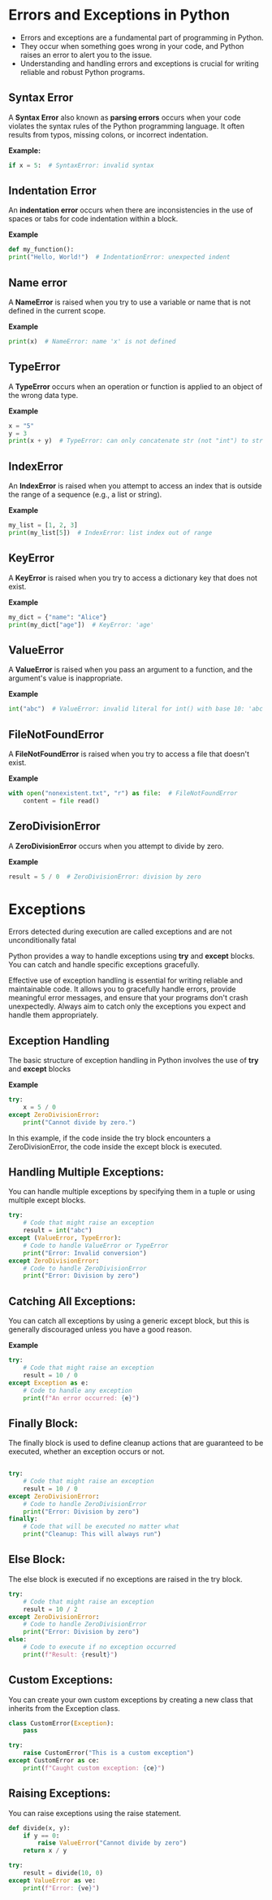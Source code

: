 # Errors and Exceptions in Python

- Errors and exceptions are a fundamental part of programming in Python. 
- They occur when something goes wrong in your code, and Python raises an error to alert you to the issue. 
- Understanding and handling errors and exceptions is crucial for writing reliable and robust Python programs.

## Syntax Error

A **Syntax Error** also known as **parsing errors** occurs when your code violates the syntax rules of the Python programming language. It often results from typos, missing colons, or incorrect indentation.

**Example:**
```python
if x = 5:  # SyntaxError: invalid syntax
```

## Indentation Error

An **indentation error** occurs when there are inconsistencies in the use of spaces or tabs for code indentation within a block.

**Example**
```python
def my_function():
print("Hello, World!")  # IndentationError: unexpected indent
```

## Name error

A **NameError** is raised when you try to use a variable or name that is not defined in the current scope.

**Example**
```python
print(x)  # NameError: name 'x' is not defined
```

## TypeError

A **TypeError** occurs when an operation or function is applied to an object of the wrong data type.

**Example**
```python
x = "5"
y = 3
print(x + y)  # TypeError: can only concatenate str (not "int") to str
```

## IndexError

An **IndexError** is raised when you attempt to access an index that is outside the range of a sequence (e.g., a list or string).

**Example**
```python
my_list = [1, 2, 3]
print(my_list[5])  # IndexError: list index out of range
```

## KeyError

A **KeyError** is raised when you try to access a dictionary key that does not exist.

**Example**
```python
my_dict = {"name": "Alice"}
print(my_dict["age"])  # KeyError: 'age'
```

## ValueError
A **ValueError** is raised when you pass an argument to a function, and the argument's value is inappropriate.

**Example**
```python
int("abc")  # ValueError: invalid literal for int() with base 10: 'abc'

```

## FileNotFoundError
A **FileNotFoundError** is raised when you try to access a file that doesn't exist.

**Example**
```python
with open("nonexistent.txt", "r") as file:  # FileNotFoundError
    content = file read()
```

## ZeroDivisionError
A **ZeroDivisionError** occurs when you attempt to divide by zero.

**Example**
```python
result = 5 / 0  # ZeroDivisionError: division by zero
```

# Exceptions

 Errors detected during execution are called exceptions and are not unconditionally fatal


Python provides a way to handle exceptions using **try** and **except** blocks. You can catch and handle specific exceptions gracefully.

Effective use of exception handling is essential for writing reliable and maintainable code. It allows you to gracefully handle errors, provide meaningful error messages, and ensure that your programs don't crash unexpectedly. Always aim to catch only the exceptions you expect and handle them appropriately.

## Exception Handling

The basic structure of exception handling in Python involves the use of **try** and **except** blocks

**Example**
```python
try:
    x = 5 / 0
except ZeroDivisionError:
    print("Cannot divide by zero.")
```
In this example, if the code inside the try block encounters a ZeroDivisionError, the code inside the except block is executed.


##  Handling Multiple Exceptions:

You can handle multiple exceptions by specifying them in a tuple or using multiple except blocks.

```python
try:
    # Code that might raise an exception
    result = int("abc")
except (ValueError, TypeError):
    # Code to handle ValueError or TypeError
    print("Error: Invalid conversion")
except ZeroDivisionError:
    # Code to handle ZeroDivisionError
    print("Error: Division by zero")
```

## Catching All Exceptions:

You can catch all exceptions by using a generic except block, but this is generally discouraged unless you have a good reason.

**Example**

```python
try:
    # Code that might raise an exception
    result = 10 / 0
except Exception as e:
    # Code to handle any exception
    print(f"An error occurred: {e}")
```

## Finally Block:

The finally block is used to define cleanup actions that are guaranteed to be executed, whether an exception occurs or not.

```python

try:
    # Code that might raise an exception
    result = 10 / 0
except ZeroDivisionError:
    # Code to handle ZeroDivisionError
    print("Error: Division by zero")
finally:
    # Code that will be executed no matter what
    print("Cleanup: This will always run")
```

## Else Block:
The else block is executed if no exceptions are raised in the try block.

```python
try:
    # Code that might raise an exception
    result = 10 / 2
except ZeroDivisionError:
    # Code to handle ZeroDivisionError
    print("Error: Division by zero")
else:
    # Code to execute if no exception occurred
    print(f"Result: {result}")
```
## Custom Exceptions:
You can create your own custom exceptions by creating a new class that inherits from the Exception class.

```python
class CustomError(Exception):
    pass

try:
    raise CustomError("This is a custom exception")
except CustomError as ce:
    print(f"Caught custom exception: {ce}")
```    
## Raising Exceptions:
You can raise exceptions using the raise statement.

```python
def divide(x, y):
    if y == 0:
        raise ValueError("Cannot divide by zero")
    return x / y

try:
    result = divide(10, 0)
except ValueError as ve:
    print(f"Error: {ve}")
```    